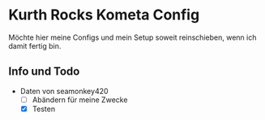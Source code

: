 # Kurth Rocks Kometa Config

Möchte hier meine Configs und mein Setup soweit reinschieben, wenn ich damit fertig bin.

## Info und Todo

- Daten von seamonkey420
  - [ ] Abändern für meine Zwecke
  - [x] Testen
